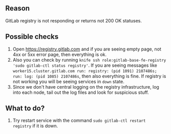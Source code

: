 ## Reason

GitLab registry is not responding or returns not 200 OK statuses.

## Possible checks

1. Open https://registry.gitlab.com and if you are seeing empty page, not 4xx or 5xx error page, then everything is ok.
1. Also you can check by running `knife ssh role:gitlab-base-fe-registry 'sudo gitlab-ctl status registry'`. If you are seeing messages like `worker15.cluster.gitlab.com run: registry: (pid 1091) 2107486s; run: log: (pid 1085) 2107486s`, then also everything is fine. If registry is not working you will be seeing services in `down` state.
1. Since we don't have central logging on the registry infrastructure, log into
   each node, tail out the log files and look for suspicious stuff.

## What to do?

1. Try restart service with the command `sudo gitlab-ctl restart registry` if it is down.
